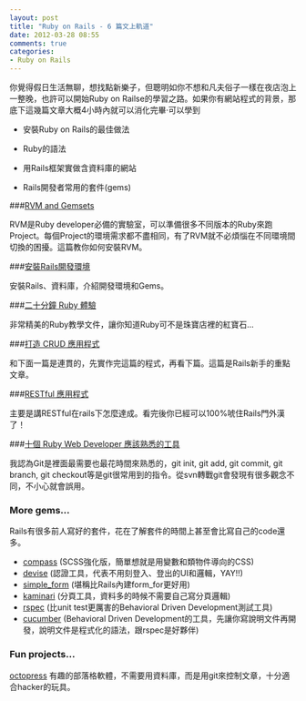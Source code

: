 ```yaml
---
layout: post
title: "Ruby on Rails - 6 篇文上軌道"
date: 2012-03-28 08:55
comments: true
categories:
- Ruby on Rails
---
```

你覺得假日生活無聊，想找點新樂子，但聰明如你不想和凡夫俗子一樣在夜店泡上一整晚，也許可以開始Ruby on Railse的學習之路。如果你有網站程式的背景，那底下這幾篇文章大概4小時內就可以消化完畢‧可以學到

* 安裝Ruby on Rails的最佳做法

* Ruby的語法

* 用Rails框架實做含資料庫的網站

* Rails開發者常用的套件(gems)

###[RVM and Gemsets](http://blog.eddie.com.tw/2011/04/08/rvm-and-gemsets/)

RVM是Ruby developer必備的實驗室，可以準備很多不同版本的Ruby來跑Project。每個Project的環境需求都不盡相同，有了RVM就不必煩惱在不同環境間切換的困擾。這篇教你如何安裝RVM。

###[安裝Rails開發環境](http://ihower.tw/rails3/installation.html)

安裝Rails、資料庫，介紹開發環境和Gems。

###[二十分鐘 Ruby 體驗](http://www.ruby-lang.org/zh_TW/documentation/quickstart/)

非常精美的Ruby教學文件，讓你知道Ruby可不是珠寶店裡的紅寶石...

###[打造 CRUD 應用程式](http://ihower.tw/rails3/basic.html)

和下面一篇是連貫的，先實作完這篇的程式，再看下篇。這篇是Rails新手的重點文章。

###[RESTful 應用程式](http://ihower.tw/rails3/restful.html)

主要是講RESTful在rails下怎麼達成。看完後你已經可以100%唬住Rails門外漢了！

###[十個 Ruby Web Developer 應該熟悉的工具](http://blog.xdite.net/posts/2011/10/09/10-ruby-developer-must-have-tools/)

我認為Git是裡面最需要也最花時間來熟悉的，git init, git add, git commit, git branch, git checkout等是git很常用到的指令。從svn轉戰git會發現有很多觀念不同，不小心就會誤用。


### More gems…

Rails有很多前人寫好的套件，花在了解套件的時間上甚至會比寫自己的code還多。

* [compass](https://github.com/chriseppstein/compass) (SCSS強化版，簡單想就是用變數和類物件導向的CSS)
* [devise](https://github.com/plataformatec/devise) (認證工具，代表不用刻登入、登出的UI和邏輯，YAY!!)
* [simple_form](https://github.com/plataformatec/simple_form) (堪稱比Rails內建form_for更好用)
* [kaminari](https://github.com/amatsuda/kaminari) (分頁工具，資料多的時候不需要自己寫分頁邏輯)
* [rspec](https://github.com/dchelimsky/rspec) (比unit test更厲害的Behavioral Driven Development測試工具)
* [cucumber](https://github.com/cucumber/cucumber) (Behavioral Driven Development的工具，先讓你寫說明文件再開發，說明文件是程式化的語法，跟rspec是好夥伴)

### Fun projects…

[octopress](https://github.com/imathis/octopress)
有趣的部落格軟體，不需要用資料庫，而是用git來控制文章，十分適合hacker的玩具。
